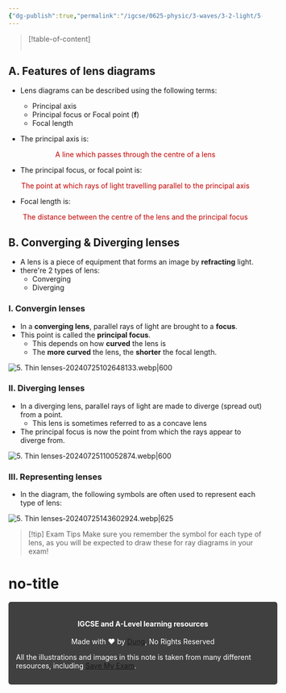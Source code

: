 ```yaml
---
{"dg-publish":true,"permalink":"/igcse/0625-physic/3-waves/3-2-light/5-thin-lenses/"}
---
```



> [!table-of-content]
> ```table-of-contents
> ```

## A. Features of lens diagrams
- Lens diagrams can be described using the following terms:
	- Principal axis
	- Principal focus or Focal point (**f**)
	- Focal length

- The principal axis is:

<center style="color: #c00000">A line which passes through the centre of a lens</center>

- The principal focus, or focal point is:

<center style="color: #c00000">The point at which rays of light travelling parallel to the principal axis</center>

- Focal length is:

<center style="color: #c00000">The distance between the centre of the lens and the principal focus</center>

## B. Converging & Diverging lenses
- A lens is a piece of equipment that forms an image by **refracting** light.
- there're 2 types of lens:
	- Converging
	- Diverging

### I. Convergin lenses
- In a **converging lens**, parallel rays of light are brought to a **focus**.
- This point is called the **principal focus**.
	- This depends on how **curved** the lens is
	- The **more curved** the lens, the **shorter** the focal length.

![5. Thin lenses-20240725102648133.webp|600](/img/user/IGCSE/0625%20-%20Physic/3.%20Waves/3.2.%20Light/Resources/5.%20Thin%20lenses-20240725102648133.webp)

### II. Diverging lenses
- In a diverging lens, parallel rays of light are made to diverge (spread out) from a point.
	- This lens is sometimes referred to as a concave lens
- The principal focus is now the point from which the rays appear to diverge from.

![5. Thin lenses-20240725110052874.webp|600](/img/user/IGCSE/0625%20-%20Physic/3.%20Waves/3.2.%20Light/Resources/5.%20Thin%20lenses-20240725110052874.webp)

### III. Representing lenses
- In the diagram, the following symbols are often used to represent each type of lens:

![5. Thin lenses-20240725143602924.webp|625](/img/user/IGCSE/0625%20-%20Physic/3.%20Waves/3.2.%20Light/Resources/5.%20Thin%20lenses-20240725143602924.webp)

> [!tip] Exam Tips
> Make sure you remember the symbol for each type of lens, as you will be expected to draw these for ray diagrams in your exam!



<div class="transclusion internal-embed is-loaded"><div class="markdown-embed">

<div class="markdown-embed-title">

# no-title

</div>



<div style="background-color: #404040; padding:15px; border-radius: 5px; color: #fff; width: 100%">
<h4 style="text-align: center">IGCSE and A-Level learning resources</h4>
<p style="text-align: center">Made with ♥ by <a href="https://www.facebook.com/luong.tuandung.3/" target="_blank">Dung</a>, No Rights Reserved</p>
<p>All the illustrations and images in this note is taken from many different resources, including <a href="https://www.savemyexams.com/" target="_blank">Save My Exam</a>.</p>
</div>

</div></div>

